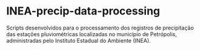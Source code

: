 # INEA-precip-data-processing
Scripts desenvolvidos para o processamento dos registros de precipitação das estações pluviométricas localizadas no município de Petrópolis, administradas pelo Instituto Estadual do Ambiente (INEA).
